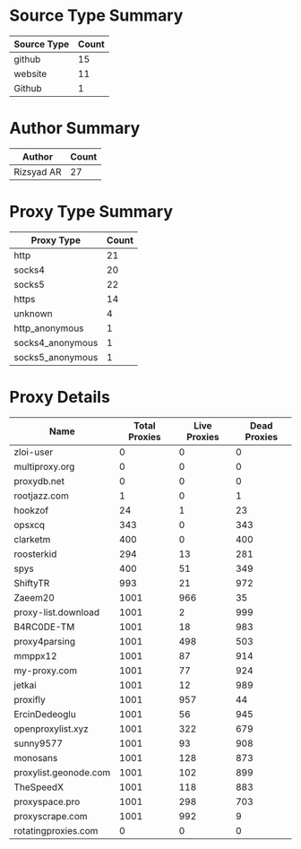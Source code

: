 # Source Type Summary

| Source Type | Count |
|-------------|-------|
| github | 15 |
| website | 11 |
| Github | 1 |


# Author Summary

| Author | Count |
|--------|-------|
| Rizsyad AR | 27 |


# Proxy Type Summary

| Proxy Type | Count |
|------------|-------|
| http | 21 |
| socks4 | 20 |
| socks5 | 22 |
| https | 14 |
| unknown | 4 |
| http_anonymous | 1 |
| socks4_anonymous | 1 |
| socks5_anonymous | 1 |


# Proxy Details

| Name | Total Proxies | Live Proxies | Dead Proxies |
|------|---------------|--------------|---------------|
| zloi-user | 0 | 0 | 0 |
| multiproxy.org | 0 | 0 | 0 |
| proxydb.net | 0 | 0 | 0 |
| rootjazz.com | 1 | 0 | 1 |
| hookzof | 24 | 1 | 23 |
| opsxcq | 343 | 0 | 343 |
| clarketm | 400 | 0 | 400 |
| roosterkid | 294 | 13 | 281 |
| spys | 400 | 51 | 349 |
| ShiftyTR | 993 | 21 | 972 |
| Zaeem20 | 1001 | 966 | 35 |
| proxy-list.download | 1001 | 2 | 999 |
| B4RC0DE-TM | 1001 | 18 | 983 |
| proxy4parsing | 1001 | 498 | 503 |
| mmppx12 | 1001 | 87 | 914 |
| my-proxy.com | 1001 | 77 | 924 |
| jetkai | 1001 | 12 | 989 |
| proxifly | 1001 | 957 | 44 |
| ErcinDedeoglu | 1001 | 56 | 945 |
| openproxylist.xyz | 1001 | 322 | 679 |
| sunny9577 | 1001 | 93 | 908 |
| monosans | 1001 | 128 | 873 |
| proxylist.geonode.com | 1001 | 102 | 899 |
| TheSpeedX | 1001 | 118 | 883 |
| proxyspace.pro | 1001 | 298 | 703 |
| proxyscrape.com | 1001 | 992 | 9 |
| rotatingproxies.com | 0 | 0 | 0 |
